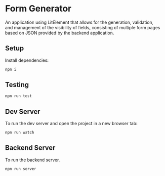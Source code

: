 # Form Generator

An application using LitElement that allows for the generation, validation, and management of the visibility of fields, consisting of multiple form pages based on JSON provided by the backend application.

## Setup

Install dependencies:

```bash
npm i
```

## Testing

```bash
npm run test
```

## Dev Server

To run the dev server and open the project in a new browser tab:

```bash
npm run watch
```

## Backend Server

To run the backend server.

```bash
npm run server
```
